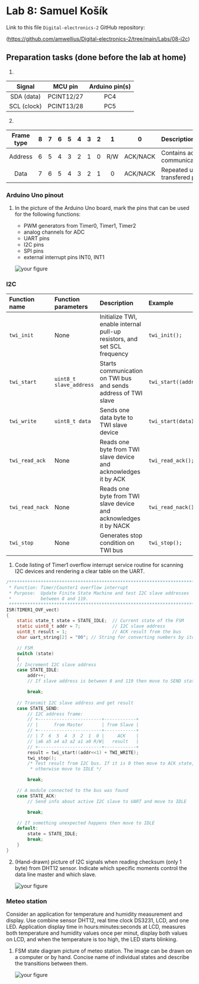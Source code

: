 # Lab 8: Samuel Košík

Link to this file `Digital-electronics-2` GitHub repository:

(https://github.com/amwellius/Digital-electronics-2/tree/main/Labs/08-i2c)

## Preparation tasks (done before the lab at home)

1. 

   | **Signal** | **MCU pin** | **Arduino pin(s)** |
   | :-: | :-: | :-: |
   | SDA (data)  | PCINT12/27 | PC4 |
   | SCL (clock) | PCINT13/28 | PC5 |

2. 

   | **Frame type** | **8** | **7** | **6** | **5** | **4** | **3** | **2** | **1** | **0** | **Description**&nbsp;&nbsp;&nbsp;&nbsp;&nbsp;&nbsp;&nbsp;&nbsp;&nbsp;&nbsp;&nbsp;&nbsp;&nbsp;&nbsp;&nbsp;&nbsp;&nbsp;&nbsp;&nbsp;&nbsp;&nbsp;&nbsp;&nbsp;&nbsp;&nbsp;&nbsp;&nbsp;&nbsp;&nbsp;&nbsp;&nbsp;&nbsp;&nbsp;&nbsp;&nbsp;&nbsp;&nbsp;&nbsp;&nbsp;&nbsp;&nbsp;&nbsp;&nbsp;&nbsp; |
   | :-: | :-: | :-: | :-: | :-: | :-: | :-: | :-: | :-: | :-: | :-- |
   | Address | 6 | 5 | 4 | 3 | 2 | 1 | 0 | R/W | ACK/NACK | Contains address of slave device for communication |
   | Data    | 7 | 6 | 5 | 4 | 3 | 2 | 1 | 0 | ACK/NACK | Repeated until all the data bits are transfered properly |

<a name="part1"></a>

### Arduino Uno pinout

1. In the picture of the Arduino Uno board, mark the pins that can be used for the following functions:
   * PWM generators from Timer0, Timer1, Timer2
   * analog channels for ADC
   * UART pins
   * I2C pins
   * SPI pins
   * external interrupt pins INT0, INT1

   ![your figure](Images/arduino_uno_pinout.png)

### I2C

   | **Function name** | **Function parameters** | **Description** | **Example** |
   | :-- | :-- | :-- | :-- |
   | `twi_init` | None | Initialize TWI, enable internal pull-up resistors, and set SCL frequency | `twi_init();` |
   | `twi_start` | `uint8_t slave_address` | Starts communication on TWI bus and sends address of TWI slave | `twi_start((addr<<1)+TWI_READ);` |
   | `twi_write` | `uint8_t data` | Sends one data byte to TWI slave device | `twi_start(data);` |
   | `twi_read_ack` | None | Reads one byte from TWI slave device and acknowledges it by ACK | `twi_read_ack();` |
   | `twi_read_nack` | None | Reads one byte from TWI slave device and acknowledges it by NACK | `twi_read_nack();` |
   | `twi_stop` | None | Generates stop condition on TWI bus | `twi_stop();` |

1. Code listing of Timer1 overflow interrupt service routine for scanning I2C devices and rendering a clear table on the UART.

```c
/**********************************************************************
 * Function: Timer/Counter1 overflow interrupt
 * Purpose:  Update Finite State Machine and test I2C slave addresses 
 *           between 8 and 119.
 **********************************************************************/
ISR(TIMER1_OVF_vect)
{
    static state_t state = STATE_IDLE;  // Current state of the FSM
    static uint8_t addr = 7;            // I2C slave address
    uint8_t result = 1;                 // ACK result from the bus
    char uart_string[2] = "00"; // String for converting numbers by itoa()

    // FSM
    switch (state)
    {
    // Increment I2C slave address
    case STATE_IDLE:
        addr++;
        // If slave address is between 8 and 119 then move to SEND state

        break;
    
    // Transmit I2C slave address and get result
    case STATE_SEND:
        // I2C address frame:
        // +------------------------+------------+
        // |      from Master       | from Slave |
        // +------------------------+------------+
        // | 7  6  5  4  3  2  1  0 |     ACK    |
        // |a6 a5 a4 a3 a2 a1 a0 R/W|   result   |
        // +------------------------+------------+
        result = twi_start((addr<<1) + TWI_WRITE);
        twi_stop();
        /* Test result from I2C bus. If it is 0 then move to ACK state, 
         * otherwise move to IDLE */

        break;

    // A module connected to the bus was found
    case STATE_ACK:
        // Send info about active I2C slave to UART and move to IDLE

        break;

    // If something unexpected happens then move to IDLE
    default:
        state = STATE_IDLE;
        break;
    }
}
```

2. (Hand-drawn) picture of I2C signals when reading checksum (only 1 byte) from DHT12 sensor. Indicate which specific moments control the data line master and which slave.

   ![your figure]()

### Meteo station

Consider an application for temperature and humidity measurement and display. Use combine sensor DHT12, real time clock DS3231, LCD, and one LED. Application display time in hours:minutes:seconds at LCD, measures both temperature and humidity values once per minut, display both values on LCD, and when the temperature is too high, the LED starts blinking.

1. FSM state diagram picture of meteo station. The image can be drawn on a computer or by hand. Concise name of individual states and describe the transitions between them.

   ![your figure]()
